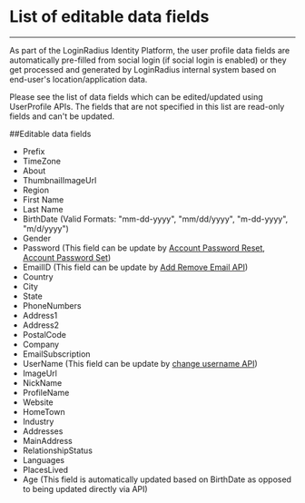 List of editable data fields
===========

----------


As part of the LoginRadius Identity Platform, the user profile data fields are automatically pre-filled from social login (if social login is enabled) or they get processed and generated by LoginRadius internal system based on end-user's location/application data.

Please see the list of data fields which can be edited/updated using UserProfile APIs. The fields that are not specified in this list are read-only fields and can't be updated.

##Editable data fields


- Prefix
- TimeZone
- About
- ThumbnailImageUrl
- Region
- First Name
- Last Name
- BirthDate (Valid Formats: "mm-dd-yyyy", "mm/dd/yyyy", "m-dd-yyyy", "m/d/yyyy")
- Gender
- Password (This field can be update by [Account Password Reset](/api/v1/user-registration/account-password-reset), [Account Password Set](/api/v1/user-registration/account-password-set))
- EmailID (This field can be update by [Add Remove Email API](/api/v1/user-registration/user-email-add-remove))
- Country
- City
- State
- PhoneNumbers
- Address1
- Address2
- PostalCode
- Company
- EmailSubscription
- UserName (This field can be update by [change username API](/api/v1/user-registration/account-username-change))
- ImageUrl
- NickName
- ProfileName
- Website
- HomeTown
- Industry
- Addresses
- MainAddress
- RelationshipStatus
- Languages
- PlacesLived
- Age (This field is automatically updated based on BirthDate as opposed to being updated directly via API)
